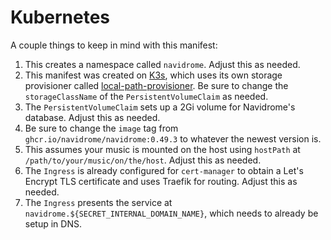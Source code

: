 # Kubernetes

A couple things to keep in mind with this manifest:

1. This creates a namespace called `navidrome`. Adjust this as needed.
1. This manifest was created on [K3s](https://github.com/k3s-io/k3s), which uses its own storage provisioner called [local-path-provisioner](https://github.com/rancher/local-path-provisioner). Be sure to change the `storageClassName` of the `PersistentVolumeClaim` as needed.
1. The `PersistentVolumeClaim` sets up a 2Gi volume for Navidrome's database. Adjust this as needed.
1. Be sure to change the `image` tag from `ghcr.io/navidrome/navidrome:0.49.3` to whatever the newest version is.
1. This assumes your music is mounted on the host using `hostPath` at `/path/to/your/music/on/the/host`. Adjust this as needed.
1. The `Ingress` is already configured for `cert-manager` to obtain a Let's Encrypt TLS certificate and uses Traefik for routing. Adjust this as needed. 
1. The `Ingress` presents the service at `navidrome.${SECRET_INTERNAL_DOMAIN_NAME}`, which needs to already be setup in DNS.
